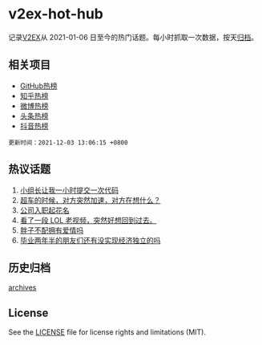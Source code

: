 # v2ex-hot-hub

 记录[V2EX](https://www.v2ex.com/)从 2021-01-06 日至今的热门话题。每小时抓取一次数据，按天[归档](archives)。
 
 ## 相关项目

- [GitHub热榜](https://github.com/lonnyzhang423/github-hot-hub)
- [知乎热榜](https://github.com/lonnyzhang423/zhihu-hot-hub)
- [微博热榜](https://github.com/lonnyzhang423/weibo-hot-hub)
- [头条热榜](https://github.com/lonnyzhang423/toutiao-hot-hub)
- [抖音热榜](https://github.com/lonnyzhang423/douyin-hot-hub)


 `更新时间：2021-12-03 13:06:15 +0800`

## 热议话题

1. [小组长让我一小时提交一次代码](https://www.v2ex.com/t/819582)
1. [超车的时候，对方突然加速，对方在想什么？](https://www.v2ex.com/t/819689)
1. [公司入职起花名](https://www.v2ex.com/t/819737)
1. [看了一段 LOL 老视频，突然好想回到过去。](https://www.v2ex.com/t/819525)
1. [胖子不配拥有爱情吗](https://www.v2ex.com/t/819732)
1. [毕业两年半的朋友们还有没实现经济独立的吗](https://www.v2ex.com/t/819698)

## 历史归档

[archives](archives)

## License

See the [LICENSE](LICENSE) file for license rights and limitations (MIT).
